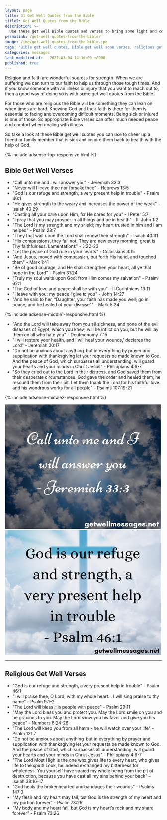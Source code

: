 ```yaml
---
layout: page
title: 31 Get Well Quotes from the Bible
title2: Get Well Quotes from the Bible
description: >-
  Use these get well Bible quotes and verses to bring some light and comfort to someone suffering from ill health
permalink: /get-well-quotes-from-the-bible/
image: /img/get-well-quotes-from-the-bible.jpg
tags: 'Bible get well quotes, Bible get well soon verses, religious get well messages'
categories: messages
last_modified_at:   2021-03-04 14:16:00 +0000
published: true
---
```


<p>
Religion and faith are wonderful sources for strength. When we are suffering we can turn to our faith to help us through those tough times. And if you know someone with an illness or injury that you want to reach out to, then a good way of doing so is with some get well quotes from the Bible.
</p>

<p>
For those who are religious the Bible will be something they can lean on when times are hard. Knowing God and their faith is there for them is essential to facing and overcoming difficult moments. Being sick or injured is one of those. So appropriate Bible verses can offer much needed peace and comfort when dealing with illness.
</p>

<p>
So take a look at these Bible get well quotes you can use to cheer up a friend or family member that is sick and inspire them back to health with the help of God. 
</p>

{% include adsense-top-responsive.html %}

<h2>Bible Get Well Verses</h2>

<ul>
<li>"Call unto me and I will answer you" - Jeremiah 33:3</li>
<li>"Never will I leave thee nor forsake thee" - Hebrews 13:5</li>
<li>"God is our refuge and strength, a very present help in trouble" - Psalm 46:1</li>
<li>"He gives strength to the weary and increases the power of the weak" - Isaiah 40:29</li>
<li>"Casting all your care upon Him, for He cares for you" - I Peter 5:7</li>
<li>"I pray that you may prosper in all things and be in health" - III John 1:2</li>
<li>"The Lord is my strength and my shield; my heart trusted in him and I am helped" - Psalm 28:7</li>
<li>"They that wait upon the Lord shall renew their strength" - Isaiah 40:31</li>
<li>"His compassions, they fail not. They are new every morning: great is Thy faithfulness. Lamentations" - 3:22-23</li>
<li>"Let the peace of God rule in your hearts" - Colossians 3:15</li>
<li>"And Jesus, moved with compassion, put forth His hand, and touched them" - Mark 1:41</li>
<li>"Be of good courage, and He shall strengthen your heart, all ye that hope in the Lord" - Psalm 31:24</li>
<li>"Truly my soul waits upon God: from Him comes my salvation" - Psalm 62:1</li>
<li>"The God of love and peace shall be with you" - II Corinthians 13:11</li>
<li>"I leave with you; my peace I give to you" - John 14:27</li>
<li>"And he said to her, “Daughter, your faith has made you well; go in peace, and be healed of your disease"" - Mark 5:34</li>
</ul>

{% include adsense-middle1-responsive.html %}
<ul>
<li>"And the Lord will take away from you all sickness, and none of the evil diseases of Egypt, which you knew, will he inflict on you, but he will lay them on all who hate you" - Deuteronomy 7:15</li>
<li>"I will restore your health, and I will heal your wounds,’ declares the Lord" - Jeremiah 30:17</li>
<li>"Do not be anxious about anything, but in everything by prayer and supplication with thanksgiving let your requests be made known to God. And the peace of God, which surpasses all understanding, will guard your hearts and your minds in Christ Jesus" - Philippians 4:6-7</li>
<li>"So they cried out to the Lord in their distress, and God saved them from their desperate circumstances. God gave the order and healed them; he rescued them from their pit. Let them thank the Lord for his faithful love. and his wondrous works for all people" - Psalms 107:19-21</li>
</ul>

{% include adsense-middle2-responsive.html %}

<div class="row">
<div class="column">
<img src="/img/bible-get-well-quote.jpg" class="center-image" alt="Jeremiah bible verse for feeling better" />
</div>
<div class="column">
<img src="/img/bible-get-well-verse.jpg" class="center-image" alt="psalms bible get well quote " />
</div>
</div>
<hr>

<h2>Religious Get Well Verses</h2>

<ul>
<li>"God is our refuge and strength, a very present help in trouble" - Psalm 46:1</li>
<li>"I will praise thee, O Lord, with my whole heart... I will sing praise to thy name" - Psalm 9:1–2</li>
<li>"The Lord will bless His people with peace" - Psalm 29:11</li>
<li>"May the Lord bless you and protect you. May the Lord smile on you and be gracious to you. May the Lord show you his favor and give you his peace" - Numbers 6:24-26</li>
<li>"The Lord will keep you from all harm - he will watch over your life" - Psalm 121:7 </li>
<li>"Do not be anxious about anything, but in everything by prayer and supplication with thanksgiving let your requests be made known to God. And the peace of God, which surpasses all understanding, will guard your hearts and your minds in Christ Jesus" - Philippians 4:6-7</li>
<li>"The Lord Most High is the one who gives life to every heart, who gives life to the spirit! Look, he indeed exchanged my bitterness for wholeness. You yourself have spared my whole being from the pit of destruction, because you have cast all my sins behind your back" – Isaiah 38:16-17</li>
<li>"God heals the brokenhearted and bandages their wounds" - Psalms 147:3</li>
<li>"My flesh and my heart may fail, but God is the strength of my heart and my portion forever" - Psalm 73:26</li>
<li>"My body and my heart fail, but God is my heart’s rock and my share forever" - Psalm 73:26</li>
</ul>
